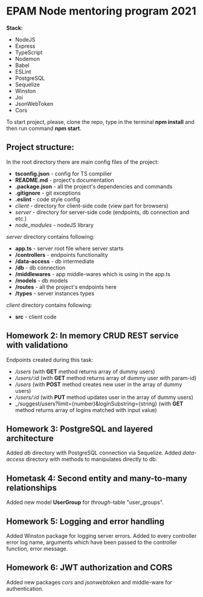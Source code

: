 # EPAM Node mentoring program 2021

**Stack:**
* NodeJS
* Express
* TypeScript
* Nodemon
* Babel
* ESLint
* PostgreSQL
* Sequelize
* Winston
* Joi
* JsonWebToken
* Cors

To start project, please, clone the repo, type in the terminal **npm install** and then run command **npm start**.

## Project structure:
In the root directory there are main config files of the project:
* **tsconfig.json** - config for TS compilier
* **README.md** - project's documentation
* **.package.json** - all the project's dependencies and commands
* **.gitignore** - git exceptions
* **.eslint** - code style config
* _client_ - directory for client-side code (view part for browsers)
* _server_ - directory for server-side code (endpoints, db connection and etc.)
* *node_modules* - nodeJS library

_server_ directory contains following:
* **app.ts** - server root file where server starts
* **/controllers** - endpoints functionality
* **/data-access** - db intermediate
* **/db** - db connection
* **/middlewares** - app middle-wares which is using in the app.ts
* **/models** - db models
* **/routes** - all the project's endpoints here
* **/types** - server instances types

_client_ directory contains following:
* **src** - client code

## Homework 2:  In memory CRUD REST service with validationo

Endpoints created during this task:
* _/users_ (with **GET** method returns array of dummy users)
* _/users/:id_  (with **GET** method returns array of dummy user with param-id)
* _/users_  (with **POST** method creates new user in the array of dummy users)
* _/users/:id_ (with **PUT** method updates user in the array of dummy users)
* _/suggest/users?limit={number}&loginSubstring={string}  (with **GET** method returns array of logins matched with input value)

## Homework 3: PostgreSQL and layered architecture
Added _db_ directory with PostgreSQL connection via Sequelize.
Added _data-access_ directory with methods to manipulates directly to db.

## Hometask 4: Second entity and many-to-many relationships
Added new model **UserGroup** for _through_-table "user_groups".

## Homework 5: Logging and error handling
Added Winston package for logging server errors.
Added to every controller error log name, arguments which have been passed to the controller function, error message.

## Homework 6: JWT authorization and CORS
Added new packages _cors_ and _jsonwebtoken_ and middle-ware for authentication.